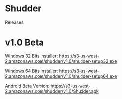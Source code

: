 # Shudder

Releases

# v1.0 Beta

Windows 32 Bits Installer: https://s3-us-west-2.amazonaws.com/shudder/v1.0/shudder-setup32.exe

Windows 64 Bits Installer: https://s3-us-west-2.amazonaws.com/shudder/v1.0/shudder-setup64.exe

Android Beta Version: https://s3-us-west-2.amazonaws.com/shudder/v1.0/Shudder.apk


